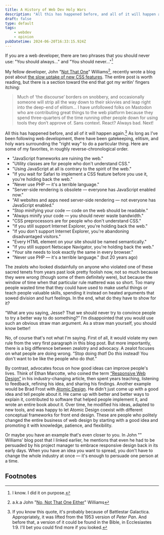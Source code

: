 ```yaml
---
title: A History of Web Dev Holy Wars
description: "All this has happened before, and all of it will happen again."
draft: false
type: default
tags:
    - webdev
    - opinion
pubDatetime: 2024-06-20T16:33:15.924Z
---
```


If you are a web developer, there are two phrases that you should never use: "You should always…" and "You should never…"[^1]

My fellow developer, John "[Not That One](https://en.wikipedia.org/wiki/John_Williams)" Williams[^2], recently wrote a blog post about [the slow uptake of new CSS features](https://www.thudfactor.com/posts/2024/06/new-hotness/). The entire post is worth reading, but there is a section toward the end that got my writin' fingers itching:

> Much of ‘the discourse’ borders on snobbery, and occasionally someone will strip all the way down to their skivvies and leap right into the deep-end of elitism… I have unfollowed folks on Mastodon who are contributing great things to the web platform because they spend three-quarters of the time running other people down for using tools they don’t approve of. Sans context. React? Always bad. Next!

All this has happened before, and all of it will happen again.[^3] As long as I've been following web development, there have been gatekeeping, elitism, and holy wars surrounding the "right way" to do a particular thing. Here are some of my favorites, in roughly reverse-chronological order.

- "JavaScript frameworks are ruining the web."
- "Utility classes are for people who don't understand CSS."
- "Using JavaScript at all is contrary to the spirit of the web."
- "If you wait for Safari to implement a CSS feature before you use it, you're holding back the web."
- "Never use PHP — it's a terrible language."
- "Server-side rendering is obsolete — everyone has JavaScript enabled now."
- "All websites and apps need server-side rendering — not everyone has JavaScript enabled."
- "Stop minifying your code — code on the web should be readable."
- "Always minify your code — you should never waste bandwidth."
- "CSS preprocessors are for people who don't understand CSS."
- "If you still support Internet Explorer, you're holding back the web."
- "If you don't support Internet Explorer, you're abandoning disadvantaged visitors."
- "Every HTML element on your site should be named semantically."
- "If you still support Netscape Navigator, you're holding back the web."
- "Your site needs to look exactly the same in every browser."
- "Never use PHP — it's a terrible language." (but 20 years ago)

The zealots who looked disdainfully on anyone who violated one of these sacred tenets from years past look pretty foolish now, not so much because they were *wrong* (though some of them definitely were), but because the window of time when that particular rule mattered was so short. Too many people wasted  time that they could have used to make useful things or teach people valuable skills, spending it instead on heated arguments that sowed division and hurt feelings. In the end, what do they have to show for it?

“What are you saying, Jesse? That we should never try to convince people to try a better way to do something?” I’m disappointed that you would use such an obvious straw man argument. As a straw man yourself, you should know better!

No, of course that's not what I'm saying. First of all, it would violate my own rule from the very first paragraph in this blog post. But more importantly, there is a big difference between zealotry and advocacy. A zealot focuses on what people are doing wrong. “Stop doing *that*! Do *this* instead! You don't want to be like the people who do *that*.”

By contrast, advocates focus on how good ideas can improve people's lives. Think of Ethan Marcotte, who coined the term [“Responsive Web Design”](https://alistapart.com/article/responsive-web-design/) in his industry-changing article, then spent years teaching, listening to feedback, refining his idea, and sharing his findings. Another example would be Brad Frost with [Atomic Design](https://bradfrost.com/blog/post/atomic-web-design/). He didn't just come up with a good idea and tell people about it. He came up with better and better ways to explain it, contributed to software that helped people implement it, and wrote an entire book about it. Over time, he modified his ideas, adapted to new tools, and was happy to let Atomic Design coexist with different conceptual frameworks for front end design. These are people who politely changed the entire business of web design by starting with a good idea and promoting it with knowledge, patience, and flexibility.

Or maybe you have an example that's even closer to you. In John "" Williams' blog post that I linked earlier, he mentions that even he had to be persuaded by his project manager to embrace responsive design back in its early days. When you have an idea you want to spread, you don't have to change the whole industry at once — it's enough to persuade one person at a time.


## Footnotes

[^1]: I know. I did it on purpose.
[^2]: a.k.a John "[No, Not That One Either](https://en.wikipedia.org/wiki/John_Williams_(disambiguation))" Williams
[^3]: If you know this quote, it's probably because of Battlestar Galactica. Appropriately, it was lifted from the 1953 version of *Peter Pan*. And before that, a version of it could be found in the Bible, in Ecclesiastes 1:9. I'll bet you could find more if you looked.